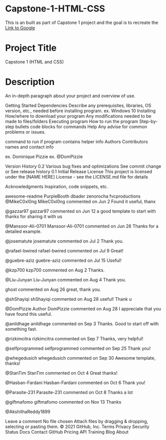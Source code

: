 # Capstone-1-HTML-CSS

This is an built as part of Capstone 1 project and the goal is to recreate the [Link to Google](https://www.behance.net/gallery/29845175/CC-Global-Summit-2015)

# Project Title

Capstone 1 (HTML and CSS)

# Description
An in-depth paragraph about your project and overview of use.

Getting Started
Dependencies
Describe any prerequisites, libraries, OS version, etc., needed before installing program.
ex. Windows 10
Installing
How/where to download your program
Any modifications needed to be made to files/folders
Executing program
How to run the program
Step-by-step bullets
code blocks for commands
Help
Any advise for common problems or issues.

command to run if program contains helper info
Authors
Contributors names and contact info

ex. Dominique Pizzie
ex. @DomPizzie

Version History
0.2
Various bug fixes and optimizations
See commit change or See release history
0.1
Initial Release
License
This project is licensed under the [NAME HERE] License - see the LICENSE.md file for details

Acknowledgments
Inspiration, code snippets, etc.

awesome-readme
PurpleBooth
dbader
zenorocha
fvcproductions
@MikeC0xl0ng
MikeC0xl0ng commented on Jun 2
Found it useful, thanx

@gazzar97
gazzar97 commented on Jun 12
a good template to start with thanks for sharing it with us

@Mansoor-Ali-0701
Mansoor-Ali-0701 commented on Jun 26
Thanks for a detailed example.

@josematute
josematute commented on Jul 2
Thank you.

@rafael-bwired
rafael-bwired commented on Jul 9
Great!

@guebre-aziz
guebre-aziz commented on Jul 15
Useful!

@kzp700
kzp700 commented on Aug 2
Thanks.

@Liu-Junyan
Liu-Junyan commented on Aug 4
Thank you.

ghost commented on Aug 26
great, thank you.

@shShayiqi
shShayiqi commented on Aug 28
useful! Thank u

@DomPizzie
Author
DomPizzie commented on Aug 28
I appreciate that you have found this useful.

@anildhage
anildhage commented on Sep 3
Thanks. Good to start off with something fast.

@rizkimcitra
rizkimcitra commented on Sep 7
Thanks, very helpful!

@selfprogrammed
selfprogrammed commented on Sep 25
Thank you!

@whegedusich
whegedusich commented on Sep 30
Awesome template, thanks!

@StanTim
StanTim commented on Oct 4
Great thanks!

@Hasban-Fardani
Hasban-Fardani commented on Oct 6
Thank you!

@Parasite-231
Parasite-231 commented on Oct 8
Thanks a lot

@giftmafomo
giftmafomo commented on Nov 13
Thanks

@AkshithaReddy1899
 
Leave a comment
No file chosen
Attach files by dragging & dropping, selecting or pasting them.
© 2021 GitHub, Inc.
Terms
Privacy
Security
Status
Docs
Contact GitHub
Pricing
API
Training
Blog
About
